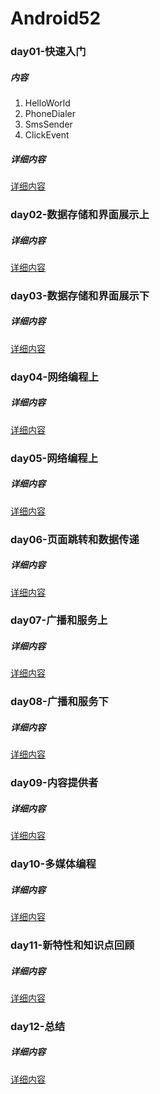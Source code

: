 # Android52

### day01-快速入门
##### 内容
1. HelloWorld
2. PhoneDialer
3. SmsSender
4. ClickEvent
##### 详细内容
[详细内容]()

### day02-数据存储和界面展示上
##### 详细内容
[详细内容]()
### day03-数据存储和界面展示下
##### 详细内容
[详细内容]()
### day04-网络编程上
##### 详细内容
[详细内容]()
### day05-网络编程上
##### 详细内容
[详细内容]()
### day06-页面跳转和数据传递
##### 详细内容
[详细内容]()
### day07-广播和服务上
##### 详细内容
[详细内容]()
### day08-广播和服务下
##### 详细内容
[详细内容]()
### day09-内容提供者
##### 详细内容
[详细内容]()
### day10-多媒体编程
##### 详细内容
[详细内容]()
### day11-新特性和知识点回顾
##### 详细内容
[详细内容]()
### day12-总结
##### 详细内容
[详细内容]()
